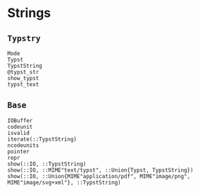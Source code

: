 
# Strings

## `Typstry`

```@docs
Mode
Typst
TypstString
@typst_str
show_typst
typst_text
```

## `Base`

```@docs
IOBuffer
codeunit
isvalid
iterate(::TypstString)
ncodeunits
pointer
repr
show(::IO, ::TypstString)
show(::IO, ::MIME"text/typst", ::Union{Typst, TypstString})
show(::IO, ::Union{MIME"application/pdf", MIME"image/png", MIME"image/svg+xml"}, ::TypstString)
```
